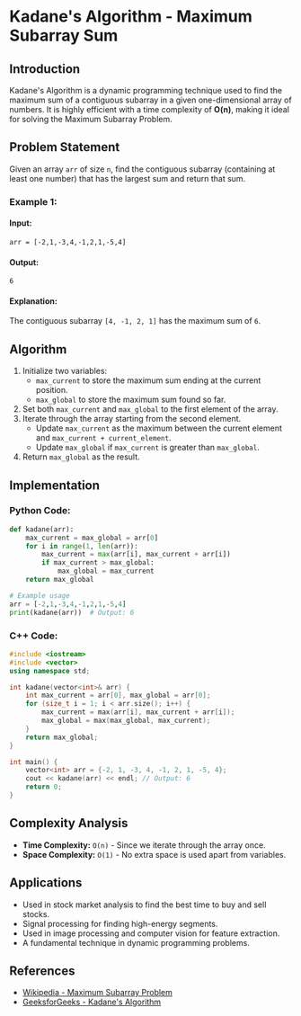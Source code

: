 # Kadane's Algorithm - Maximum Subarray Sum

## Introduction
Kadane's Algorithm is a dynamic programming technique used to find the maximum sum of a contiguous subarray in a given one-dimensional array of numbers. It is highly efficient with a time complexity of **O(n)**, making it ideal for solving the Maximum Subarray Problem.

## Problem Statement
Given an array `arr` of size `n`, find the contiguous subarray (containing at least one number) that has the largest sum and return that sum.

### Example 1:
#### Input:
```plaintext
arr = [-2,1,-3,4,-1,2,1,-5,4]
```
#### Output:
```plaintext
6
```
#### Explanation:
The contiguous subarray `[4, -1, 2, 1]` has the maximum sum of `6`.

## Algorithm
1. Initialize two variables:
   - `max_current` to store the maximum sum ending at the current position.
   - `max_global` to store the maximum sum found so far.
2. Set both `max_current` and `max_global` to the first element of the array.
3. Iterate through the array starting from the second element.
   - Update `max_current` as the maximum between the current element and `max_current + current_element`.
   - Update `max_global` if `max_current` is greater than `max_global`.
4. Return `max_global` as the result.

## Implementation
### Python Code:
```python
def kadane(arr):
    max_current = max_global = arr[0]
    for i in range(1, len(arr)):
        max_current = max(arr[i], max_current + arr[i])
        if max_current > max_global:
            max_global = max_current
    return max_global

# Example usage
arr = [-2,1,-3,4,-1,2,1,-5,4]
print(kadane(arr))  # Output: 6
```

### C++ Code:
```cpp
#include <iostream>
#include <vector>
using namespace std;

int kadane(vector<int>& arr) {
    int max_current = arr[0], max_global = arr[0];
    for (size_t i = 1; i < arr.size(); i++) {
        max_current = max(arr[i], max_current + arr[i]);
        max_global = max(max_global, max_current);
    }
    return max_global;
}

int main() {
    vector<int> arr = {-2, 1, -3, 4, -1, 2, 1, -5, 4};
    cout << kadane(arr) << endl; // Output: 6
    return 0;
}
```

## Complexity Analysis
- **Time Complexity:** `O(n)` - Since we iterate through the array once.
- **Space Complexity:** `O(1)` - No extra space is used apart from variables.

## Applications
- Used in stock market analysis to find the best time to buy and sell stocks.
- Signal processing for finding high-energy segments.
- Used in image processing and computer vision for feature extraction.
- A fundamental technique in dynamic programming problems.

## References
- [Wikipedia - Maximum Subarray Problem](https://en.wikipedia.org/wiki/Maximum_subarray_problem)
- [GeeksforGeeks - Kadane's Algorithm](https://www.geeksforgeeks.org/largest-sum-contiguous-subarray/)